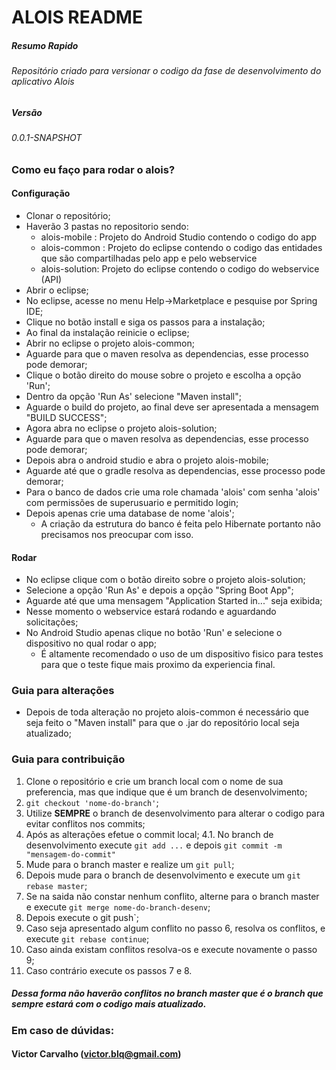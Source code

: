# ALOIS README #

##### Resumo Rapido #####
###### Repositório criado para versionar o codigo da fase de desenvolvimento do aplicativo Alois ######
##### Versão #####
###### 0.0.1-SNAPSHOT ######

### Como eu faço para rodar o alois? ###
#### Configuração ####
* Clonar o repositório;
* Haverão 3 pastas no repositorio sendo:
  - alois-mobile : Projeto do Android Studio contendo o codigo do app
  - alois-common : Projeto do eclipse contendo o codigo das entidades que são compartilhadas pelo app e pelo webservice
  - alois-solution: Projeto do eclipse contendo o codigo do webservice (API)
* Abrir o eclipse;
* No eclipse, acesse no menu Help->Marketplace e pesquise por Spring IDE;
* Clique no botão install e siga os passos para a instalação;
* Ao final da instalação reinicie o eclipse;
* Abrir no eclipse o projeto alois-common;
* Aguarde para que o maven resolva as dependencias, esse processo pode demorar;
* Clique o botão direito do mouse sobre o projeto e escolha a opção 'Run';
* Dentro da opção 'Run As' selecione "Maven install";
* Aguarde o build do projeto, ao final deve ser apresentada a mensagem "BUILD SUCCESS";
* Agora abra no eclipse o projeto alois-solution;
* Aguarde para que o maven resolva as dependencias, esse processo pode demorar;
* Depois abra o android studio e abra o projeto alois-mobile;
* Aguarde até que o gradle resolva as dependencias, esse processo pode demorar;
* Para o banco de dados crie uma role chamada 'alois' com senha 'alois' com permissões de superusuario e permitido login;
* Depois apenas crie uma database de nome 'alois';
  * A criação da estrutura do banco é feita pelo Hibernate portanto não precisamos nos preocupar com isso.
  
#### Rodar ####
* No eclipse clique com o botão direito sobre o projeto alois-solution;
* Selecione a opção 'Run As' e depois a opção "Spring Boot App";
* Aguarde até que uma mensagem "Application Started in..." seja exibida;
* Nesse momento o webservice estará rodando e aguardando solicitações;
* No Android Studio apenas clique no botão 'Run' e selecione o dispositivo no qual rodar o app;
  * É altamente recomendado o uso de um dispositivo fisico para testes para que o teste fique mais proximo da experiencia final.

### Guia para alterações ###
* Depois de toda alteração no projeto alois-common é necessário que seja feito o "Maven install" para que o .jar do repositório local seja atualizado;

### Guia para contribuição ###
1. Clone o repositório e crie um branch local com o nome de sua preferencia, mas que indique que é um branch de desenvolvimento;
2. `git checkout 'nome-do-branch'`;
3. Utilize **SEMPRE** o branch de desenvolvimento para alterar o codigo para evitar conflitos nos commits;
4. Após as alterações efetue o commit local;
  4.1. No branch de desenvolvimento execute `git add ...` e depois `git commit -m "mensagem-do-commit"`
5. Mude para o branch master e realize um `git pull`;
6. Depois mude para o branch de desenvolvimento e execute um `git rebase master`;
7. Se na saida não constar nenhum conflito, alterne para o branch master e execute `git merge nome-do-branch-desenv`;
8. Depois execute o  git push`;
9. Caso seja apresentado algum conflito no passo 6, resolva os conflitos, e execute `git rebase continue`;
10. Caso ainda existam conflitos resolva-os e execute novamente o passo 9;
11. Caso contrário execute os passos 7 e 8.

##### Dessa forma não haverão conflitos no branch master que é o branch que sempre estará com o codigo mais atualizado. #####

### Em caso de dúvidas: ###

#### Victor Carvalho (victor.blq@gmail.com) ####
